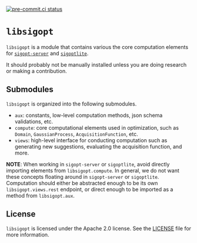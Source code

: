 <!--
Copyright © 2023 Intel Corporation

SPDX-License-Identifier: Apache License 2.0
-->

[![pre-commit.ci status](https://results.pre-commit.ci/badge/github/sigopt/libsigopt/main.svg)](https://results.pre-commit.ci/latest/github/sigopt/libsigopt/main)

# `libsigopt`

`libsigopt` is a module that contains various the core computation elements for [`sigopt-server`](https://github.com/sigopt/sigopt-server) and [`sigoptlite`](https://github.com/sigopt/sigoptlite).



It should probably not be manually installed unless you are doing research or making a contribution.


## Submodules

`libsigopt` is organized into the following submodules.

* `aux`: constants, low-level computation methods, json schema validations, etc.
* `compute`: core computational elements used in optimization, such as `Domain`, `GaussianProcess`, `AcquisitionFunction`, etc.
* `views`: high-level interface for conducting computation such as generating new suggestions, evaluating the acquisition function, and more.


**NOTE**: When working in `sigopt-server` or `sigoptlite`, avoid directly importing elements from `libsigopt.compute`. In general, we do not want these concepts floating around in `sigopt-server` or `sigoptlite`. Computation should either be abstracted enough to be its own `libsigopt.views.rest` endpoint, or direct enough to be imported as a method from `libsigopt.aux`.

## License

`libsigopt` is licensed under the Apache 2.0 license. See the [LICENSE](./LICENSE) file for more information.
